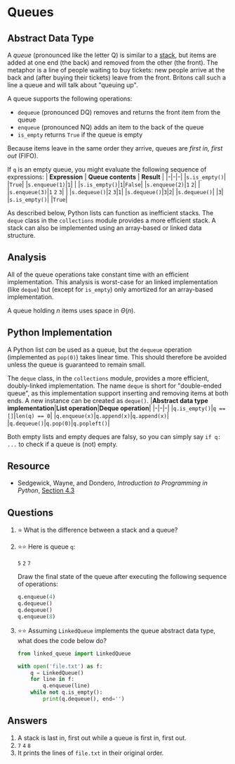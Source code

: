 # Queues
## Abstract Data Type
A *queue* (pronounced like the letter Q) is similar to a [stack](stacks.md), but items are added at one end (the back) and removed from the other (the front). The metaphor is a line of people waiting to buy tickets: new people arrive at the back and (after buying their tickets) leave from the front. Britons call such a line a queue and will talk about "queuing up".

A queue supports the following operations:
- `dequeue` (pronounced DQ) removes and returns the front item from the queue
- `enqueue` (pronounced NQ) adds an item to the back of the queue
- `is_empty` returns `True` if the queue is empty

Because items leave in the same order they arrive, queues are *first in, first out* (FIFO).

If `q` is an empty queue, you might evaluate the following sequence of expressions:
| **Expression** | **Queue contents** | **Result** |
|-|-|-|
|`s.is_empty()`| |`True`|
|`s.enqueue(1)`|`1`| |
|`s.is_empty()`|`1`|`False`|
|`s.enqueue(2)`|`1` `2`| |
|`s.enqueue(3)`|`1` `2` `3`| |
|`s.dequeue()`|`2` `3`|`1`|
|`s.dequeue()`|`3`|`2`|
|`s.dequeue()`| |`3`|
|`s.is_empty()`| |`True`|

As described below, Python lists can function as inefficient stacks. The `deque` class in the `collections` module provides a more efficient stack. A stack can also be implemented using an array-based or linked data structure.

## Analysis
All of the queue operations take constant time with an efficient implementation. This analysis is worst-case for an linked implementation (like `deque`) but (except for `is_empty`) only amortized for an array-based implementation.

A queue holding $n$ items uses space in $\Theta(n)$.

## Python Implementation
A Python list *can* be used as a queue, but the `dequeue` operation (implemented as `pop(0)`) takes linear time. This should therefore be avoided unless the queue is guaranteed to remain small.

The `deque` class, in the `collections` module, provides a more efficient, doubly-linked implementation. The name `deque` is short for "double-ended queue", as this implementation support inserting and removing items at both ends. A new instance can be created as `deque()`.
|**Abstract data type implementation**|**List operation**|**Deque operation**|
|-|-|-|
|`q.is_empty()`|`q == []`|`len(q) == 0`|
|`q.enqueue(x)`|`q.append(x)`|`q.append(x)`|
|`q.dequeue()`|`q.pop(0)`|`q.popleft()`|

Both empty lists and empty deques are falsy, so you can simply say `if q: ...` to check if a queue is (not) empty.

## Resource
- Sedgewick, Wayne, and Dondero, *Introduction to Programming in Python*, [Section 4.3](https://introcs.cs.princeton.edu/python/43stack/)

## Questions
1. :star: What is the difference between a stack and a queue?
1. :star::star: Here is queue `q`:

    `5` `2` `7`

    Draw the final state of the queue after executing the following sequence of operations:
    ```python
    q.enqueue(4)
    q.dequeue()
    q.dequeue()
    q.enqueue(8)
    ```
1. :star::star: Assuming `LinkedQueue` implements the queue abstract data type, what does the code below do?
    ```python
    from linked_queue import LinkedQueue

    with open('file.txt') as f:
        q = LinkedQueue()
        for line in f:
            q.enqueue(line)
        while not q.is_empty():
            print(q.dequeue(), end='')
    ```

## Answers
1. A stack is last in, first out while a queue is first in, first out.
1. `7` `4` `8`
1. It prints the lines of `file.txt` in their original order.
